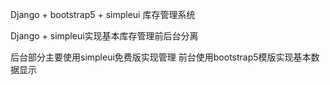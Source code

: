 Django + bootstrap5 + simpleui 库存管理系统

Django + simpleui实现基本库存管理前后台分离

后台部分主要使用simpleui免费版实现管理
前台使用bootstrap5模版实现基本数据显示


